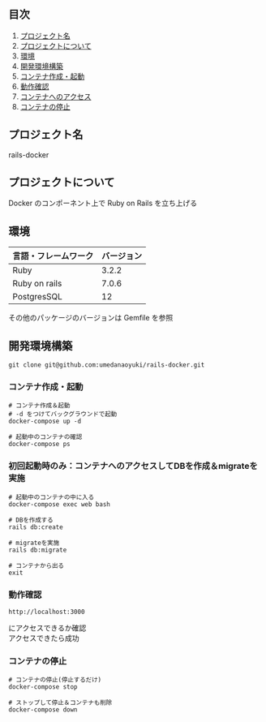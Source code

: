 ## 目次

1. [プロジェクト名](#プロジェクト名)
2. [プロジェクトについて](#プロジェクトについて)
3. [環境](#環境)
4. [開発環境構築](#開発環境構築)
5. [コンテナ作成・起動](#コンテナ作成・起動)
6. [動作確認](#動作確認)
7. [コンテナへのアクセス](#コンテナへのアクセス)
8. [コンテナの停止](#コンテナの停止)

## プロジェクト名

rails-docker

## プロジェクトについて

Docker のコンポーネント上で Ruby on Rails を立ち上げる

## 環境

| 言語・フレームワーク | バージョン |
| -------------------- | ---------- |
| Ruby                 | 3.2.2      |
| Ruby on rails        | 7.0.6      |
| PostgresSQL          | 12         |

その他のパッケージのバージョンは Gemfile を参照

## 開発環境構築

```
git clone git@github.com:umedanaoyuki/rails-docker.git
```

### コンテナ作成・起動

```
# コンテナ作成＆起動
# -d をつけてバックグラウンドで起動
docker-compose up -d
```

```
# 起動中のコンテナの確認
docker-compose ps
```

### 初回起動時のみ：コンテナへのアクセスしてDBを作成＆migrateを実施

```
# 起動中のコンテナの中に入る
docker-compose exec web bash

# DBを作成する
rails db:create

# migrateを実施
rails db:migrate

# コンテナから出る
exit
```

### 動作確認

```
http://localhost:3000
```

にアクセスできるか確認  
アクセスできたら成功


### コンテナの停止

```
# コンテナの停止(停止するだけ)
docker-compose stop

# ストップして停止＆コンテナも削除
docker-compose down
```
